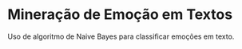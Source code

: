 # Mineração de Emoção em Textos

Uso de algoritmo de Naive Bayes para classificar emoções em texto.
